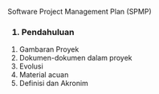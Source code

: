<p>Software Project Management Plan (SPMP)</p>
<h3>
	<ol type="1">
	<li>Pendahuluan</li>
</ol>
</h3>

<ol type="1.1">
	<li>Gambaran Proyek</li>
	<li>Dokumen-dokumen dalam proyek</li>
	<li>Evolusi</li>
	<li>Material acuan</li>
	<li>Definisi dan Akronim</li>
</ol>